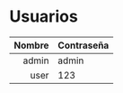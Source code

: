 # Usuarios

| Nombre | Contraseña |
|-------:|------------|
|   admin| admin      |
|    user| 123        |
